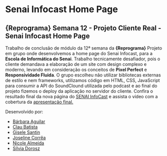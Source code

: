 # Senai Infocast Home Page

## {Reprograma} Semana 12 - Projeto Cliente Real - Senai Infocast Home Page

Trabalho de conclusão de módulo da 12ª semana da <strong>{Reprograma}</strong>
Projeto em grupo onde desenvolvemos a home page do Senai Infocast, para a <strong>Escola de Informática do Senai</strong>. Trabalho tecnicamente desafiador, pois o cliente demandava a elaboração de um site com  design complexo e moderno, levando em consideração os conceitos de <strong>Pixel Perfect</strong> e <strong>Responsividade Fluida</strong>. O grupo escolheu não utilizar bibliotecas externas de estilo e nem frameworks, utilizamos código em HTML, CSS, JavaScript para consumir a API do SoundClound utilizada pelo podcast e ao final do projeto fizemos o deploy da aplicação no servidor do cliente.
Confira o resultado final da nova página do <a href="https://infocast-dev.azurewebsites.net/">SENAI InfoCast</a> e assista o vídeo com a cobertura da <a href="https://www.linkedin.com/embed/feed/update/urn:li:ugcPost:6468186438822293504">apresentação final.</a> 


Desenvolvido por: <ul>
                    <li>
                    <a href="https://github.com/barbara-aguilar">Bárbara Aguilar</a>
                    </li>
                    <li>
                    <a href="https://github.com/claubatista">Clau Batista</a>
                    </li>
                    <li>
                    <a href="https://github.com/gisantin">Gisele Santin</a>
                    </li>
                    <li>
                    <a href="https://github.com/JossCorrea">Joseline Corrêa</a>
                    </li>
                    <li>
                    <a href="https://github.com/almeida-nicole">Nicole Almeida</a>
                    </li>
                    <li>
                    <a href="https://github.com/doroszsilvia"> Sílvia Dorosz</a>
                    </li>
                 </ul>
